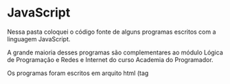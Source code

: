 JavaScript
=====================

Nessa pasta coloquei o código fonte de alguns programas escritos com a linguagem JavaScript.

A grande maioria desses programas são complementares ao módulo Lógica de Programação e Redes e Internet do curso Academia do Programador.

Os programas foram escritos em arquito html (tag <script>) para facilitar a visualização da saída gerada pelo programa.

Para executar o código você deve carregar o arquivo no seu navegador preferido.

